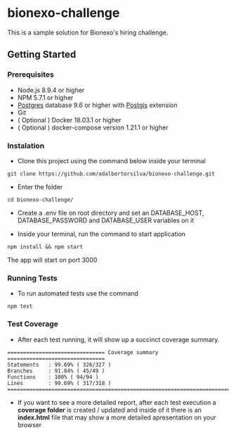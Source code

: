 # bionexo-challenge

This is a sample solution for Bionexo's hiring challenge.

## Getting Started

### Prerequisites

- Node.js 8.9.4 or higher
- NPM 5.7.1 or higher
- [Postgres](https://www.postgresql.org/download/) database 9.6 or higher with [Postgis](https://postgis.net/install/) extension
- Git
- ( Optional ) Docker 18.03.1 or higher
- ( Optional ) docker-compose version 1.21.1 or higher

### Instalation

- Clone this project using the command below inside your terminal

```
git clone https://github.com/adalbertorsilva/bionexo-challenge.git
```

-  Enter the folder

```
cd bionexo-challenge/
```

- Create a .env file on root directory and set an DATABASE_HOST, DATABASE_PASSWORD and DATABASE_USER variables on it

- Inside your terminal, run the command to start application

```
npm install && npm start
```

The app will start on port 3000

### Running Tests

- To run automated tests use the command

```
npm test
```

### Test Coverage

- After each test running, it will show up a succinct coverage summary.

```
=============================== Coverage summary ===============================
Statements   : 99.69% ( 326/327 )
Branches     : 91.84% ( 45/49 )
Functions    : 100% ( 94/94 )
Lines        : 99.69% ( 317/318 )
================================================================================
```
- If you want to see a more detailed report, after each test execution a **coverage folder** is created / updated and inside of it there is an **index.html** file that may show a more detailed apresentation on your browser
